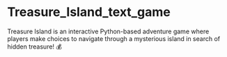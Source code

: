 # Treasure_Island_text_game
Treasure Island is an interactive Python-based adventure game where players make choices to navigate through a mysterious island in search of hidden treasure! 💰
